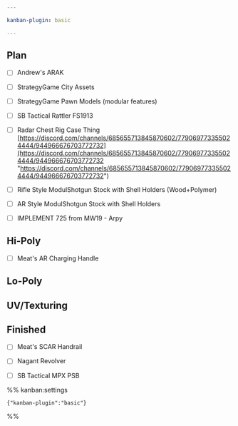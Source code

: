 ```yaml
---

kanban-plugin: basic

---
```


## Plan

- [ ] Andrew's ARAK
- [ ] StrategyGame City Assets
- [ ] StrategyGame Pawn Models (modular features)
- [ ] SB Tactical Rattler FS1913
- [ ] Radar Chest Rig Case Thing [https://discord.com/channels/685655713845870602/779069773355024444/944966676703772732](https://discord.com/channels/685655713845870602/779069773355024444/944966676703772732 "https://discord.com/channels/685655713845870602/779069773355024444/944966676703772732")
- [ ] Rifle Style ModulShotgun Stock with Shell Holders (Wood+Polymer)
- [ ] AR Style ModulShotgun Stock with Shell Holders
- [ ] IMPLEMENT 725 from MW19 - Arpy


## Hi-Poly

- [ ] Meat's AR Charging Handle


## Lo-Poly



## UV/Texturing



## Finished

- [ ] Meat's SCAR Handrail
- [ ] Nagant Revolver
- [ ] SB Tactical MPX PSB




%% kanban:settings
```
{"kanban-plugin":"basic"}
```
%%